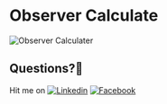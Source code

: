 # Observer Calculate

![Observer Calculater](https://user-images.githubusercontent.com/7110339/54177695-2f46b880-44a4-11e9-870d-c9baddbcb5ea.jpg)

## Questions?🤔
Hit me on [![Linkedin](https://img.shields.io/badge/Linkedin-Emre%20Karataş-blue.svg)](https://www.linkedin.com/in/emre-karata%C5%9F-062b26a9/)  [![Facebook](https://img.shields.io/badge/Facebook-Emre%20Karataş-blue.svg)](https://www.facebook.com/emre.karatas.311)


